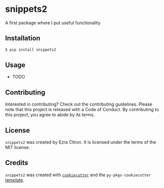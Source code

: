 # snippets2

A first package where I put useful functionality

## Installation

```bash
$ pip install snippets2
```

## Usage

- TODO

## Contributing

Interested in contributing? Check out the contributing guidelines. Please note that this project is released with a Code of Conduct. By contributing to this project, you agree to abide by its terms.

## License

`snippets2` was created by Ezra Citron. It is licensed under the terms of the MIT license.

## Credits

`snippets2` was created with [`cookiecutter`](https://cookiecutter.readthedocs.io/en/latest/) and the `py-pkgs-cookiecutter` [template](https://github.com/py-pkgs/py-pkgs-cookiecutter).
